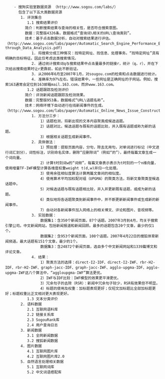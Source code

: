 		- 搜狗实验室数据资源 （http://www.sogou.com/labs/）  
		  包含了以下五大类数据资源  
		   1. 评测集合   
			  1.1 搜索结果评价   
			 简介：判断搜索结果与查询的相关性，是否符合搜索意图。  
			 数据：完整版4326条，数据格式“查询词\相关的URL\查询类别”。  
			 技术：基于点击数据分析，自动对搜索结果进行评估。（http://www.sogou.com/labs/paper/Automatic_Search_Engine_Performance_Evaluation_with_Click-through_Data_Analysis.pdf)   
				1. 将搜索分成三种情况：找特定网址、找信息、处理事务。“找特定网址”具有明确的目标特征。因此仅考虑这类搜索情况。  
				2. 通过统计搜索词q与搜索结果中点击量最多的链接r，统计（q，r），并在下次给出搜索结果时让r更靠前，如此不断验证。  
				3. 从2006年6月至2007年1月，对sougou.com的检索和点击数据进行统计。  
				4. 准确率为97%左右。错误结果中，一些网址是正确网址的子网站。例如，搜索163通常会定位到163邮箱mail.163.com，而非www.163.com。        
			  1.2 话题跟踪及检测评价   
			 简介：评测新闻话题跟踪及检测效果。  
			 数据：完整版953条，数据格式“URL\话题名称”。
			 技术：网络环境下自动进行在线新闻事件的生成。（http://www.sogou.com/labs/paper/Automatic_Online_News_Issue_Construction_in_Web_Environment.pdf）    
				1. 方法分三步：  
					1）话题检测，将新出现的文本内容聚类成候选话题。  
					2）话题对比，候选话题与既有的话题比较，并入既有话题或称为新的话题。  
					3）根据相关话题生成新闻事件。  
				2. 具体做法：   
					1）预处理：提取页面内容，分句，除去无用句，对单词进行标记（中文进行词汇划分），词性标注，识别命名实体，删除“应删除词”（例如“的”），最终每篇文章生成一个词向量。  
					2）计算t时刻词w的“词频”，每篇文章表示表示为t时刻的一个n维向量，使用增量TF-IWF模型计算各维度权重weight t(d,w)并归一化处理。  
					3）使用余弦相似度算法计算两篇文章间的相似度。  
					4）使用算术平均加权配对组（UPGMA）的聚类方法，将新文章聚类至候选话题中。    
					5）对候选话题与既有话题相比较，并入并更新既有话题，或成为新的话题。  
					6）类似地将各话题聚类到新闻事件中，并不断更新新闻事件或生成新的新闻事件。    
					7）自动对各新闻事件加入网络上的相关博文、评论和图片、音视频等。 
				3. 实验数据：
					数据集1：含350个新闻页面，87个话题。2007年3月到4月，均关于搜索引擎公司。中文新闻网站，包括新闻报道和新闻回顾。最多的话题包含20个文章，最少的仅1个。  
					数据集2：含953个新闻页面，108个话题。2007年4月22日的搜狐体育新闻频道。最大话题有151个文章，最少的1个。  
					数据集3：含24872个新闻页面，选自多个中文新闻网站和1339篇博文和评论文章。
				4. 结果：  
					1）聚类方法的选择：direct-I2-IDF、direct-I2-IWF、rbr-H2-IDF、rbr-H2-IWF、graph-jacc-IDF、graph-jacc-IWF、agglo-upgma-IDF、agglo-upgma-IWF这八个算法中，“aggloupgma-IWF”算法更优。  
					2）IWF与IDF比较：IWF模型的效果更平滑更优。  
					3）冗余句子的去除（RSR）：新闻中冗余句子较少，RSR有效果但不明显。  
					4）标题的使用及权重：加标题表现更好；仅短文加标题比全部加标题更好；标题权重比正文相对更大表现更好。    
			  1.3 文本分类评价   
		   2. 语料数据  
			  2.1 互联网语料库  
			  2.2 链接关系库  
			  2.3 SogouRank库  
			  2.4 用户查询日志  
		   3. 新闻数据  
			  3.1 全网新闻数据  
			  3.2 搜狐新闻数据  
		   4. 图片数据  
			  4.1 互联网图片库  
			  4.2 互联网图片库2.0  
		   5. 自然语言处理相关数据  
			  5.1 互联网词库  
			  5.2 中文词语搭配库  
